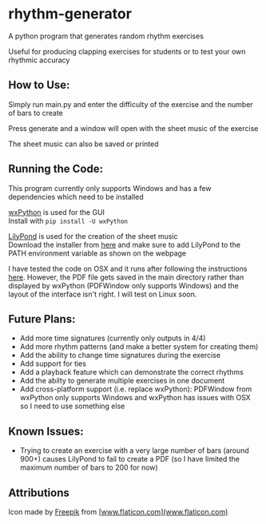 # rhythm-generator
A python program that generates random rhythm exercises

Useful for producing clapping exercises for students or to test your own rhythmic accuracy

## **How to Use:**

Simply run main.py and enter the difficulty of the exercise and the number of bars to create

Press generate and a window will open with the sheet music of the exercise

The sheet music can also be saved or printed


## **Running the Code:**

This program currently only supports Windows and has a few dependencies which need to be installed

[wxPython](https://wxpython.org/) is used for the GUI\
Install with `pip install -U wxPython`  

[LilyPond](http://lilypond.org/) is used for the creation of the sheet music\
Download the installer from [here](http://lilypond.org/windows.html) and make sure to add LilyPond to the PATH environment variable as shown on the webpage

I have tested the code on OSX and it runs after following the instructions [here](https://stackoverflow.com/questions/48531006/wxpython-this-program-needs-access-to-the-screen). However, the PDF file gets saved in the main directory rather than displayed by wxPython (PDFWindow only supports Windows) and the layout of the interface isn't right. I will test on Linux soon.

## **Future Plans:**

* Add more time signatures (currently only outputs in 4/4)
* Add more rhythm patterns (and make a better system for creating them)
* Add the ability to change time signatures during the exercise
* Add support for ties
* Add a playback feature which can demonstrate the correct rhythms
* Add the abilty to generate multiple exercises in one document
* Add cross-platform support (i.e. replace wxPython): PDFWindow from wxPython only supports Windows and wxPython has issues with OSX so I need to use something else

## **Known Issues:**

* Trying to create an exercise with a very large number of bars (around 900+) causes LilyPond to fail to create a PDF (so I have limited the maximum number of bars to 200 for now)

## **Attributions**

Icon made by [Freepik](https://www.flaticon.com/authors/freepik) from [www.flaticon.com](www.flaticon.com)
